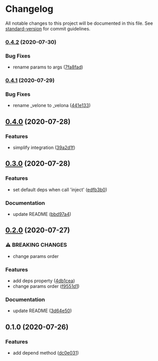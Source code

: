 # Changelog

All notable changes to this project will be documented in this file. See [standard-version](https://github.com/conventional-changelog/standard-version) for commit guidelines.

### [0.4.2](https://github.com/frouriojs/velona/compare/v0.4.1...v0.4.2) (2020-07-30)


### Bug Fixes

* rename params to args ([7fa8fad](https://github.com/frouriojs/velona/commit/7fa8fad3de2efc108165db4561a0a3980a6dccb5))

### [0.4.1](https://github.com/frouriojs/velona/compare/v0.4.0...v0.4.1) (2020-07-29)


### Bug Fixes

* rename _velone to _velona ([441e133](https://github.com/frouriojs/velona/commit/441e1332a0f3782d266468bd9984a17f761381d8))

## [0.4.0](https://github.com/frouriojs/velona/compare/v0.3.0...v0.4.0) (2020-07-28)


### Features

* simplify integration ([39a2d1f](https://github.com/frouriojs/velona/commit/39a2d1f012d7ae4a69787dd42d95a9183cb12600))

## [0.3.0](https://github.com/frouriojs/velona/compare/v0.2.0...v0.3.0) (2020-07-28)


### Features

* set default deps when call 'inject' ([edfb3b0](https://github.com/frouriojs/velona/commit/edfb3b04f1700e34832c0b8d5fd643bc7d456c6e))


### Documentation

* update README ([bbd97a4](https://github.com/frouriojs/velona/commit/bbd97a49ad7bf13272de1aa24ed020a1114e8f74))

## [0.2.0](https://github.com/frouriojs/velona/compare/v0.1.0...v0.2.0) (2020-07-27)


### ⚠ BREAKING CHANGES

* change params order

### Features

* add deps property ([4db1cea](https://github.com/frouriojs/velona/commit/4db1cea983a3e2f1d74f7756b774b7d15c286cd2))
* change params order ([f9551d1](https://github.com/frouriojs/velona/commit/f9551d1590841c095ed21c355aecb32e1644c9c3))


### Documentation

* update README ([3d64e50](https://github.com/frouriojs/velona/commit/3d64e5093b6febcb5a14a3199dcb1143b104ae85))

## 0.1.0 (2020-07-26)


### Features

* add depend method ([dc0e031](https://github.com/frouriojs/velona/commit/dc0e031c161d4ae1e84d7e44be058c44c66053ab))
